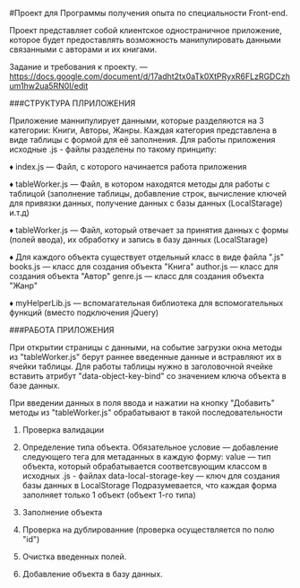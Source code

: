 #Проект для Программы получения опыта по специальности Front-end.

Проект представляет собой клиентское одностраничное приложение, которое будет предоставлять возможность манипулировать данными связанными с авторами и их книгами.


Задание и требования к проекту. — https://docs.google.com/document/d/17adht2tx0aTk0XtPRyxR6FLzRGDCzhum1hw2ua5RN0I/edit

###СТРУКТУРА ПЛРИЛОЖЕНИЯ

Приложение маннипулирует данными, которые разделяются на 3 категории: Книги, Авторы, Жанры.
Каждая категория представлена в виде таблицы с формой для её заполнения. 
Для работы приложения исходные .js - файлы разделены по такому принципу:

♦ index.js — Файл, с которого начинается работа приложения

♦ tableWorker.js — Файл, в котором находятся методы для работы с таблицой (заполнение таблицы, добавление строк, вычисление ключей для привязки данных, получение данных с базы данных (LocalStarage) и.т.д)

♦ tableWorker.js — Файл, который отвечает за принятия данных с формы (полей ввода), их обработку и запись в базу данных (LocalStarage)

♦ Для каждого объекта существует отдельный класс в виде файла ".js" 
books.js — класс для создания объекта "Книга"
author.js — класс для создания объекта "Автор"
genre.js — класс для создания объекта "Жанр"

♦ myHelperLib.js — вспомагательная библиотека для вспомогательных функций (вместо подключения jQuery)

###РАБОТА ПРИЛОЖЕНИЯ

При открытии страницы с данными, на событие загрузки окна методы из "tableWorker.js" берут раннее введенные данные и встравляют их в ячейки таблицы. Для работы таблицы нужно в заголовочной ячейке <th> вставить атрибут "data-object-key-bind" со значением ключа объекта в базе данных.

При введении данных в поля ввода и нажатии на кнопку "Добавить" методы из "tableWorker.js" обрабатывают в такой последовательности
1. Проверка валидации
2. Определение типа объекта. Обязательное условие — добавление следующего тега для метаданных в каждую форму:
		<input type="hidden" id="objtype" value="book" data-local-storage-key="Book-Library">
		value — тип объекта, который обрабатывается соответсвующим классом в исходных .js - файлах
		data-local-storage-key — ключ для создания базы данных в LocalStorage
Подразумевается, что каждая форма заполняет только 1 объект (объект 1-го типа)

3. Заполнение объекта 
4. Проверка на дублированние (проверка осуществляется по полю "id")
5. Очистка введенных полей.
6. Добавление объекта в базу данных.

 


